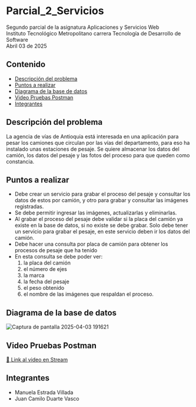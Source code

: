 # Parcial_2_Servicios
Segundo parcial de la asignatura Aplicaciones y Servicios Web \
Instituto Tecnológico Metropolitano carrera Tecnología de Desarrollo de Software\
Abril 03 de 2025

## Contenido
- [Descripción del problema](#Descripción-del-problema)
- [Puntos a realizar](#Puntos-a-realizar)
- [Diagrama de la base de datos](#Diagrama-de-la-base-de-datos)
- [Video Pruebas Postman](#VideoPruebasPostman)
- [Integrantes](#Integrantes)

## Descripción del problema
La agencia de vías de Antioquia está interesada en una aplicación para pesar los camiones que
circulan por las vías del departamento, para eso ha instalado unas estaciones de pesaje.
Se quiere almacenar los datos del camión, los datos del pesaje y las fotos del proceso para 
que queden como constancia.

## Puntos a realizar
- Debe crear un servicio para grabar el proceso del pesaje y consultar los datos de estos por 
camión, y otro para grabar y consultar las imágenes registradas.
- Se debe permitir ingresar las imágenes, actualizarlas y eliminarlas. 
- Al grabar el proceso del pesaje debe validar si la placa del camión ya existe en la base de datos, 
si no existe se debe grabar. Solo debe tener un servicio para grabar el pesaje, en este 
servicio deben ir los datos del camión.
- Debe hacer una consulta por placa de camión para obtener los procesos de pesaje que ha tenido
- En esta consulta se debe poder ver: 
   1. la placa del camión
   2. el número de ejes
   3. la marca
   4. la fecha del pesaje
   5. el peso obtenido
   6.  el nombre de las imágenes que respaldan el proceso.

## Diagrama de la base de datos
![Captura de pantalla 2025-04-03 191621](https://github.com/user-attachments/assets/701e9307-0593-4a69-ab92-599e0468b3ce)

## Video Pruebas Postman
[🔗 Link al video en Stream](https://correoitmedu-my.sharepoint.com/:v:/g/personal/manuelaestrada1118581_correo_itm_edu_co/EeOeK4jmBtBDo1k2Jd5O_2IBfKKE1eH_2vkTSFnIcfnZfA?e=c3duj6&nav=eyJyZWZlcnJhbEluZm8iOnsicmVmZXJyYWxBcHAiOiJTdHJlYW1XZWJBcHAiLCJyZWZlcnJhbFZpZXciOiJTaGFyZURpYWxvZy1MaW5rIiwicmVmZXJyYWxBcHBQbGF0Zm9ybSI6IldlYiIsInJlZmVycmFsTW9kZSI6InZpZXcifX0%3D)
## Integrantes
- Manuela Estrada Villada
- Juan Camilo Duarte Vasco

